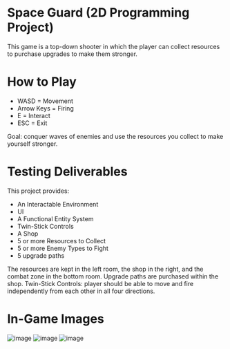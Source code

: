 # Space Guard (2D Programming Project)
This game is a top-down shooter in which the player can collect resources to purchase upgrades to make them stronger.

# How to Play
- WASD = Movement
- Arrow Keys = Firing
- E = Interact
- ESC = Exit

Goal: conquer waves of enemies and use the resources you collect to make yourself stronger.

# Testing Deliverables
This project provides:
- An Interactable Environment
- UI
- A Functional Entity System
- Twin-Stick Controls
- A Shop
- 5 or more Resources to Collect
- 5 or more Enemy Types to Fight
- 5 upgrade paths

The resources are kept in the left room, the shop in the right, and the combat zone in the bottom room. Upgrade paths are purchased within the shop.
Twin-Stick Controls: player should be able to move and fire independently from each other in all four directions.

# In-Game Images
![image](https://github.com/CJPobol/IT366-2DGame/assets/89927148/0627f9c9-92ed-43b2-b1c1-e7d557725524)
![image](https://github.com/CJPobol/IT366-2DGame/assets/89927148/9365901b-ad29-453f-8b26-9239dd0031f3)
![image](https://github.com/CJPobol/IT366-2DGame/assets/89927148/1eab5b1f-e7d7-445f-a53e-99afdc9abc26)



